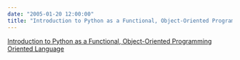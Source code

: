 ```yaml
---
date: "2005-01-20 12:00:00"
title: "Introduction to Python as a Functional, Object-Oriented Programming Oriented Language"
---
```


[Introduction to Python as a Functional, Object-Oriented Programming Oriented Language](/lemire/blog/2005/01-20-introduction-to-python-as-a-functional-object-oriented-programming-oriented-language-2)

